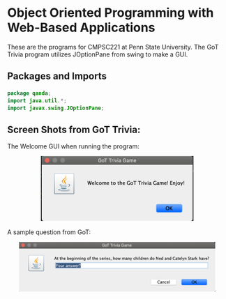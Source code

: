 # Object Oriented Programming with Web-Based Applications

These are the programs for CMPSC221 at Penn State University. The GoT Trivia program utilizes JOptionPane from swing to make a GUI.

## Packages and Imports

```Java
package qanda;
import java.util.*;
import javax.swing.JOptionPane;
```

## Screen Shots from GoT Trivia:

The Welcome GUI when running the program:

<p align="center">
<img src ="images_/trivia_welcome.png" width="350">
</p>

A sample question from GoT:

<p align="center">
<img src ="images_/trivia_question.png" width="450">
</p>
